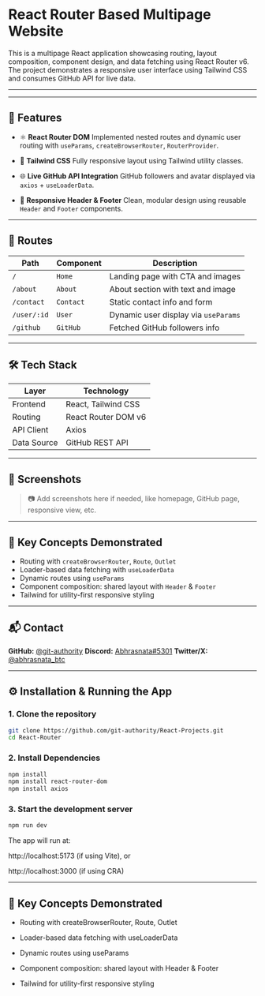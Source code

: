 # React Router Based Multipage Website

This is a multipage React application showcasing routing, layout composition, component design, and data fetching using React Router v6. The project demonstrates a responsive user interface using Tailwind CSS and consumes GitHub API for live data.

---


---

## 🚀 Features

- ⚛️ **React Router DOM**
  Implemented nested routes and dynamic user routing with `useParams`, `createBrowserRouter`, `RouterProvider`.

- 🎨 **Tailwind CSS**
  Fully responsive layout using Tailwind utility classes.

- 🌐 **Live GitHub API Integration**
  GitHub followers and avatar displayed via `axios` + `useLoaderData`.

- 📱 **Responsive Header & Footer**
  Clean, modular design using reusable `Header` and `Footer` components.

---

## 🔗 Routes

| Path           | Component     | Description                         |
|----------------|---------------|-------------------------------------|
| `/`            | `Home`        | Landing page with CTA and images    |
| `/about`       | `About`       | About section with text and image   |
| `/contact`     | `Contact`     | Static contact info and form        |
| `/user/:id`    | `User`        | Dynamic user display via `useParams`|
| `/github`      | `GitHub`      | Fetched GitHub followers info       |

---

## 🛠️ Tech Stack

| Layer      | Technology         |
|------------|--------------------|
| Frontend   | React, Tailwind CSS |
| Routing    | React Router DOM v6 |
| API Client | Axios               |
| Data Source| GitHub REST API     |

---

## 📸 Screenshots

> 📷 Add screenshots here if needed, like homepage, GitHub page, responsive view, etc.

---

## 🧠 Key Concepts Demonstrated

- Routing with `createBrowserRouter`, `Route`, `Outlet`
- Loader-based data fetching with `useLoaderData`
- Dynamic routes using `useParams`
- Component composition: shared layout with `Header` & `Footer`
- Tailwind for utility-first responsive styling

---

## 📬 Contact

**GitHub:** [@git-authority](https://github.com/git-authority)
**Discord:** [Abhrasnata#5301](https://discord.com/users/Abhrasnata#5301)
**Twitter/X:** [@abhrasnata_btc](https://x.com/abhrasnata_btc)

---

## ⚙️ Installation & Running the App

### 1. Clone the repository

```bash
git clone https://github.com/git-authority/React-Projects.git
cd React-Router
```

### 2. Install Dependencies

```bash
npm install
npm install react-router-dom
npm install axios
```

### 3. Start the development server

```bash
npm run dev
```


The app will run at:

http://localhost:5173 (if using Vite), or

http://localhost:3000 (if using CRA)


---


## 🧠 Key Concepts Demonstrated

- Routing with createBrowserRouter, Route, Outlet

- Loader-based data fetching with useLoaderData

- Dynamic routes using useParams

- Component composition: shared layout with Header & Footer

- Tailwind for utility-first responsive styling